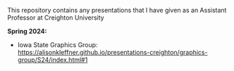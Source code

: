 This repository contains any presentations that I have given as an Assistant Professor at Creighton University

**Spring 2024:**

- Iowa State Graphics Group: https://alisonkleffner.github.io/presentations-creighton/graphics-group/S24/index.html#1